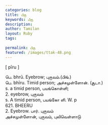```yaml
---
categories: blog
title: பீரு
keywords: பீரு
description: 
author: Tamilan
layout: Ruby
tags: 
 
permalink: பீரு
featured: /images/ttak-48.png
---
```

  
[ pīru ]  
  
பெ. bhrū. Eyebrow; புருவம்.(பிங்.)  
பெ. bhīru. Timid person; அச்சமுள்ளோன். (சூடா.)  
s. a timid person, பயங்கொள்ளி;  
2. eyebrow, புருவம்  
s. A timid person, பயங்கோ ளி. W. p  
621. BHEERU  
2. Eyebrow. பார். புருவம்  
அச்சமுள்ளோன், புருவம், புலிவெள்ளாடு